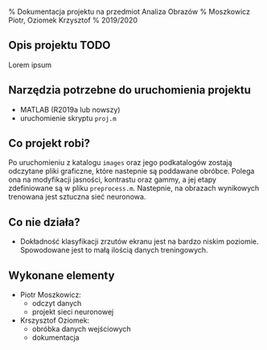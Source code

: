 % Dokumentacja projektu na przedmiot Analiza Obrazów
% Moszkowicz Piotr, Oziomek Krzysztof
% 2019/2020

## Opis projektu TODO
Lorem ipsum

## Narzędzia potrzebne do uruchomienia projektu
- MATLAB (R2019a lub nowszy)
- uruchomienie skryptu `proj.m`

## Co projekt robi?
Po uruchomieniu z katalogu `images` oraz jego podkatalogów zostają odczytane pliki graficzne, które nastepnie są poddawane obróbce. Polega ona na modyfikacji jasności, kontrastu oraz gammy, a jej etapy zdefiniowane są w pliku `preprocess.m`. Nastepnie, na obrazach wynikowych trenowana jest sztuczna sieć neuronowa.

## Co nie działa?
- Dokładność klasyfikacji zrzutów ekranu jest na bardzo niskim poziomie. Spowodowane jest to małą ilością danych treningowych.

## Wykonane elementy
- Piotr Moszkowicz:
	- odczyt danych
	- projekt sieci neuronowej
- Krszysztof Oziomek:
	- obróbka danych wejściowych
	- dokumentacja